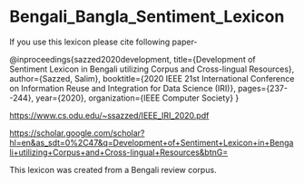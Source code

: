 # Bengali_Bangla_Sentiment_Lexicon
If you use this lexicon please cite following paper-

@inproceedings{sazzed2020development,
  title={Development of Sentiment Lexicon in Bengali utilizing Corpus and Cross-lingual Resources},
  author={Sazzed, Salim},
  booktitle={2020 IEEE 21st International Conference on Information Reuse and Integration for Data Science (IRI)},
  pages={237--244},
  year={2020},
  organization={IEEE Computer Society}
}

https://www.cs.odu.edu/~ssazzed/IEEE_IRI_2020.pdf

https://scholar.google.com/scholar?hl=en&as_sdt=0%2C47&q=Development+of+Sentiment+Lexicon+in+Bengali+utilizing+Corpus+and+Cross-lingual+Resources&btnG=

This lexicon was created from a Bengali review corpus.


